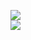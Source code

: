 [![](https://img.shields.io/badge/Made%20With-Github%20Spray-lightgrey.svg?style=for-the-badge&logo=github)](https://github.com/Annihil/github-spray#6387)  
[![](https://i.imgur.com/2DrTn0Z.gif)](https://github.com/Annihil/github-spray)